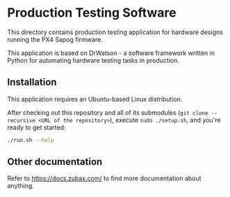 # Production Testing Software

This directory contains production testing application for hardware designs running the PX4 Sapog firmware.

This application is based on DrWatson - a software framework written in Python for automating hardware testing tasks
in production.

## Installation

This application requires an Ubuntu-based Linux distribution.

After checking out this repository and all of its submodules (`git clone --recursive <URL of the repository>`),
execute `sudo ./setup.sh`, and you're ready to get started:

```bash
./run.sh --help
```

## Other documentation

Refer to <https://docs.zubax.com/> to find more documentation about anything.
